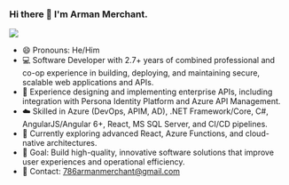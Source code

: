 ### Hi there 👋 I'm Arman Merchant.
<a href="https://www.linkedin.com/in/786armanmerchant/"><img src="https://img.shields.io/badge/LinkedIn-0077B5?style=for-the-badge&logo=linkedin&logoColor=white"></img></a>


- 😄 Pronouns: He/Him<br>
- 💻 Software Developer with 2.7+ years of combined professional and co-op experience in building, deploying, and maintaining secure, scalable web applications and APIs.<br>
- 🔧 Experience designing and implementing enterprise APIs, including integration with Persona Identity Platform and Azure API Management.<br>
- ☁️ Skilled in Azure (DevOps, APIM, AD), .NET Framework/Core, C#, AngularJS/Angular 6+, React, MS SQL Server, and CI/CD pipelines.<br>
- 🌱 Currently exploring advanced React, Azure Functions, and cloud-native architectures.<br>
- 🎯 Goal: Build high-quality, innovative software solutions that improve user experiences and operational efficiency.<br>
- 📧 Contact: 786armanmerchant@gmail.com<br>
